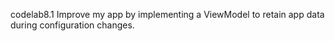 codelab8.1
Improve my app by implementing a ViewModel to retain app data during configuration changes.
